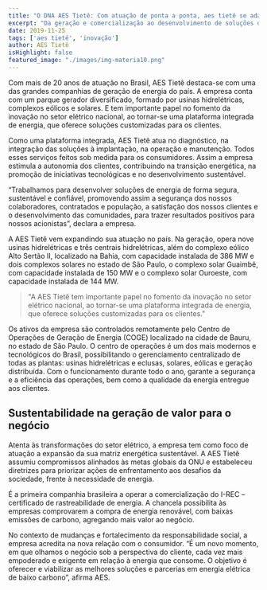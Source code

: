 ```yaml
---
title: "O DNA AES Tietê: Com atuação de ponta a ponta, aes tietê se adapta para atender às demandas dos clientes"
excerpt: "Da geração e comercialização ao desenvolvimento de soluções de energia renováveis, empresa possibilita a autonomia do cliente com a oferta de soluções customizadas."
date: 2019-11-25
tags: ['aes tietê', 'inovação']
author: AES Tietê
isHighlight: false
featured_image: "./images/img-materia10.png"
---
```


Com mais de 20 anos de atuação no Brasil, AES Tietê destaca-se com uma das grandes companhias de geração de energia do país. A empresa conta com um parque gerador diversificado, formado por usinas hidrelétricas, complexos eólicos e solares. E tem importante papel no fomento da inovação no setor elétrico nacional, ao tornar-se uma plataforma integrada de energia, que oferece soluções customizadas para os clientes.

Como uma plataforma integrada, AES Tietê atua no diagnóstico, na integração das soluções à implantação, na operação e manutenção. Todos esses serviços feitos sob medida para os consumidores. Assim a empresa estimula a autonomia dos clientes, contribuindo na transição energética, na promoção de iniciativas tecnológicas e no desenvolvimento sustentável.

“Trabalhamos para desenvolver soluções de energia de forma segura, sustentável e confiável, promovendo assim a segurança dos nossos colaboradores, contratados e população, a satisfação dos nossos clientes e o desenvolvimento das comunidades, para trazer resultados positivos para nossos acionistas”, declara a empresa.

A AES Tietê vem expandindo sua atuação no país. Na geração, opera nove usinas hidrelétricas e três centrais hidrelétricas, além do complexo eólico Alto Sertão II, localizado na Bahia, com capacidade instalada de 386 MW e dois complexos solares no estado de São Paulo, o complexo solar Guaimbê, com capacidade instalada de 150 MW e o complexo solar Ouroeste, com capacidade instalada de 144 MW.

> "A AES Tietê tem importante papel no fomento da inovação no setor elétrico nacional, ao tornar-se uma plataforma integrada de energia, que oferece soluções customizadas para os clientes."

Os ativos da empresa são controlados remotamente pelo Centro de Operações de Geração de Energia (COGE) localizado na cidade de Bauru, no estado de São Paulo. O centro de operações é um dos mais modernos e tecnológicos do Brasil, possibilitando o gerenciamento centralizado de todas as plantas: usinas hidrelétricas e eclusas, solares, eólicas e geração distribuída. Com o funcionamento durante todo o ano, garante a segurança e a eficiência das operações, bem como a qualidade da energia entregue aos clientes.

## Sustentabilidade na geração de valor para o negócio

Atenta às transformações do setor elétrico, a empresa tem como foco de atuação a expansão da sua matriz energética sustentável. A AES Tietê assumiu compromissos alinhados às metas globais da ONU e estabeleceu diretrizes para priorizar ações de enfrentamento aos desafios da sociedade, frente à necessidade de energia.

É a primeira companhia brasileira a operar a comercialização do I-REC – certificado de rastreabilidade de energia. A chancela possibilita às empresas comprovarem a compra de energia renovável, com baixas emissões de carbono, agregando mais valor ao negócio.

No contexto de mudanças e fortalecimento da responsabilidade social, a empresa acredita na nova relação com o
consumidor. “É um novo momento, em que olhamos o negócio sob a perspectiva do cliente, cada vez mais empoderado e exigente em relação à energia que consome. O objetivo é oferecer e viabilizar as melhores soluções e parcerias em energia elétrica de baixo carbono”, afirma AES.

